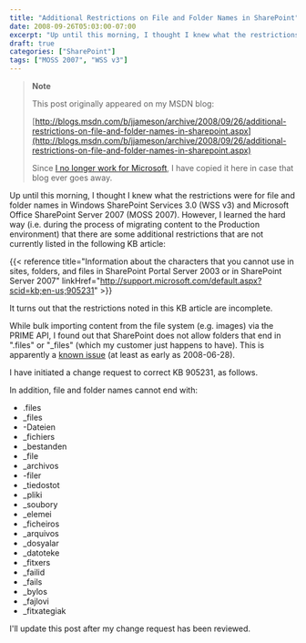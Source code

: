 ```yaml
---
title: "Additional Restrictions on File and Folder Names in SharePoint"
date: 2008-09-26T05:03:00-07:00
excerpt: "Up until this morning, I thought I knew what the restrictions were for file and folder names in Windows SharePoint Services 3.0 (WSS v3) and Microsoft Office SharePoint Server 2007 (MOSS 2007). However, I learned the hard way (i.e. during the process..."
draft: true
categories: ["SharePoint"]
tags: ["MOSS 2007", "WSS v3"]
---
```


> **Note**
>
> This post originally appeared on my MSDN blog:
>
> [http://blogs.msdn.com/b/jjameson/archive/2008/09/26/additional-restrictions-on-file-and-folder-names-in-sharepoint.aspx](http://blogs.msdn.com/b/jjameson/archive/2008/09/26/additional-restrictions-on-file-and-folder-names-in-sharepoint.aspx)
>
> Since
> [I no longer work for Microsoft](/blog/jjameson/2011/09/02/last-day-with-microsoft), I have copied it here in case that
> blog ever goes away.

Up until this morning, I thought I knew what the restrictions were for file
and folder names in Windows SharePoint Services 3.0 (WSS v3) and Microsoft Office
SharePoint Server 2007 (MOSS 2007). However, I learned the hard way (i.e. during
the process of migrating content to the Production environment) that there are
some additional restrictions that are not currently listed in the following
KB article:

{{< reference    title="Information about the characters that you cannot use in sites, folders, and files in SharePoint Portal Server 2003 or in SharePoint Server 2007"    linkHref="http://support.microsoft.com/default.aspx?scid=kb;en-us;905231" >}}

It turns out that the restrictions noted in this KB article are incomplete.

While bulk importing content from the file system (e.g. images) via the PRIME
API, I found out that SharePoint does not allow folders that end in ".files"
or "\_files" (which my customer just happens to have). This is apparently a
[known issue](http://technet.microsoft.com/en-us/library/cc261812.aspx)
(at least as early as 2008-06-28).

I have initiated a change request to correct KB 905231, as follows.

In addition, file and folder names cannot end with:

- .files
- \_files
- -Dateien
- \_fichiers
- \_bestanden
- \_file
- \_archivos
- -filer
- \_tiedostot
- \_pliki
- \_soubory
- \_elemei
- \_ficheiros
- \_arquivos
- \_dosyalar
- \_datoteke
- \_fitxers
- \_failid
- \_fails
- \_bylos
- \_fajlovi
- \_fitxategiak

I'll update this post after my change request has been reviewed.

